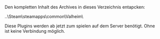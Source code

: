 Den kompletten Inhalt des Archives in dieses Verzeichnis entapcken: 

..\Steam\steamapps\common\Valheim\

Diese Plugins werden ab jetzt zum spielen auf dem Server benötigt. Ohne ist keine Verbindung möglich. 
